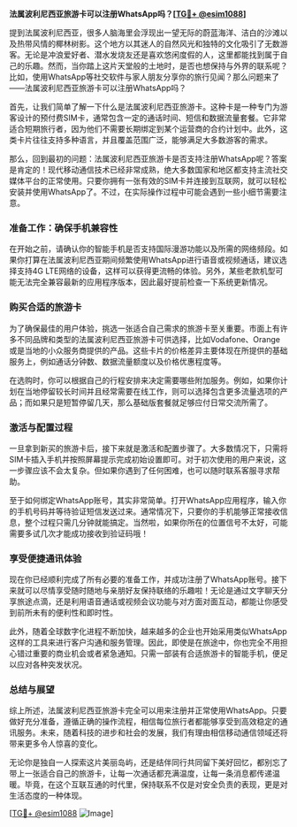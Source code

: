 **法属波利尼西亚旅游卡可以注册WhatsApp吗？[[TG💪+ @esim1088](https://t.me/s/esim1088)]**

提到法属波利尼西亚，很多人脑海里会浮现出一望无际的蔚蓝海洋、洁白的沙滩以及热带风情的椰林树影。这个地方以其迷人的自然风光和独特的文化吸引了无数游客。无论是冲浪爱好者、潜水发烧友还是喜欢悠闲度假的人，这里都能找到属于自己的乐趣。然而，当你踏上这片天堂般的土地时，是否也想保持与外界的联系呢？比如，使用WhatsApp等社交软件与家人朋友分享你的旅行见闻？那么问题来了——法属波利尼西亚旅游卡可以注册WhatsApp吗？

首先，让我们简单了解一下什么是法属波利尼西亚旅游卡。这种卡是一种专门为游客设计的预付费SIM卡，通常包含一定的通话时间、短信和数据流量套餐。它非常适合短期旅行者，因为他们不需要长期绑定到某个运营商的合约计划中。此外，这类卡片往往支持多种语言，并且覆盖范围广泛，能够满足大多数游客的需求。

那么，回到最初的问题：法属波利尼西亚旅游卡是否支持注册WhatsApp呢？答案是肯定的！现代移动通信技术已经非常成熟，绝大多数国家和地区都支持主流社交媒体平台的正常使用。只要你拥有一张有效的SIM卡并连接到互联网，就可以轻松安装并使用WhatsApp了。不过，在实际操作过程中可能会遇到一些小细节需要注意。

### **准备工作：确保手机兼容性**
在开始之前，请确认你的智能手机是否支持国际漫游功能以及所需的网络频段。如果你打算在法属波利尼西亚期间频繁使用WhatsApp进行语音或视频通话，建议选择支持4G LTE网络的设备，这样可以获得更流畅的体验。另外，某些老款机型可能无法完全兼容最新的应用程序版本，因此最好提前检查一下系统更新情况。

### **购买合适的旅游卡**
为了确保最佳的用户体验，挑选一张适合自己需求的旅游卡至关重要。市面上有许多不同品牌和类型的法属波利尼西亚旅游卡可供选择，比如Vodafone、Orange或是当地的小众服务商提供的产品。这些卡片的价格差异主要体现在所提供的基础服务上，例如通话分钟数、数据流量额度以及价格优惠程度等。

在选购时，你可以根据自己的行程安排来决定需要哪些附加服务。例如，如果你计划在当地停留较长时间并且经常需要在线工作，则可以选择包含更多流量选项的产品；而如果只是短暂停留几天，那么基础版套餐就足够应付日常交流所需了。

### **激活与配置过程**
一旦拿到新买的旅游卡后，接下来就是激活和配置步骤了。大多数情况下，只需将SIM卡插入手机并按照屏幕提示完成初始设置即可。对于初次使用的用户来说，这一步骤应该不会太复杂。但如果你遇到了任何困难，也可以随时联系客服寻求帮助。

至于如何绑定WhatsApp账号，其实非常简单。打开WhatsApp应用程序，输入你的手机号码并等待验证短信发送过来。通常情况下，只要你的手机能够正常接收信息，整个过程只需几分钟就能搞定。当然啦，如果你所在的位置信号不太好，可能需要多试几次才能成功接收到验证码哦！

### **享受便捷通讯体验**
现在你已经顺利完成了所有必要的准备工作，并成功注册了WhatsApp账号。接下来就可以尽情享受随时随地与亲朋好友保持联络的乐趣啦！无论是通过文字聊天分享旅途点滴，还是利用语音通话或视频会议功能与对方面对面互动，都能让你感受到前所未有的便利性和即时性。

此外，随着全球数字化进程不断加快，越来越多的企业也开始采用类似WhatsApp这样的工具来进行客户沟通和服务管理。因此，即使是在旅途中，你也完全不用担心错过重要的商业机会或者紧急通知。只需一部装有合适旅游卡的智能手机，便足以应对各种突发状况。

### **总结与展望**
综上所述，法属波利尼西亚旅游卡完全可以用来注册并正常使用WhatsApp。只要做好充分准备，遵循正确的操作流程，相信每位旅行者都能够享受到高效稳定的通讯服务。未来，随着科技的进步和社会的发展，我们有理由相信移动通信领域还将带来更多令人惊喜的变化。

无论你是独自一人探索这片美丽岛屿，还是结伴同行共同留下美好回忆，都别忘了带上一张适合自己的旅游卡，让每一次通话都充满温度，让每一条消息都传递温暖。毕竟，在这个互联互通的时代里，保持联系不仅是对安全负责的表现，更是对生活态度的一种体现。

[[TG💪+ @esim1088](https://t.me/s/esim1088) ![Image](https://i.postimg.cc/4NQfJmqS/Snipaste-2025-05-13-00-14-12.png)]